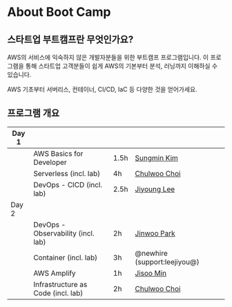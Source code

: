 # About Boot Camp

## 스타트업 부트캠프란 무엇인가요?&#x20;

AWS의 서비스에 익숙하지 않은 개발자분들을 위한 부트캠프 프로그램입니다. 이 프로그램을 통해 스타트업 고객분들이 쉽게 AWS의 기본부터 분석, 러닝까지 이해하실 수 있습니다. &#x20;

AWS 기초부터 서버리스, 컨테이너, CI/CD, IaC 등 다양한 것을 얻어가세요.&#x20;

## 프로그램 개요&#x20;



| Day 1 |                                    |      |                                                     |   |
| ----- | ---------------------------------- | ---- | --------------------------------------------------- | - |
|       | AWS Basics for Developer           | 1.5h | [Sungmin Kim](https://quip-amazon.com/PIH9EAXPXS1)  |   |
|       | Serverless (incl. lab)             | 4h   | [Chulwoo Choi](https://quip-amazon.com/KVM9EAvctlY) |   |
|       | DevOps - CICD (incl. lab)          | 2.5h | [Jiyoung Lee](https://quip-amazon.com/EPd9EAm1By5)  |   |
| Day 2 |                                    |      |                                                     |   |
|       | DevOps - Observability (incl. lab) | 2h   | [Jinwoo Park](https://quip-amazon.com/bZG9EAc0AVi)  |   |
|       | Container (incl. lab)              | 3h   | @newhire (support:leejiyou@)                        |   |
|       | AWS Amplify                        | 1h   | [Jisoo Min](https://quip-amazon.com/bNC9EAaON7a)    |   |
|       | Infrastructure as Code (incl. lab) | 2h   | [Chulwoo Choi](https://quip-amazon.com/KVM9EAvctlY) |   |

